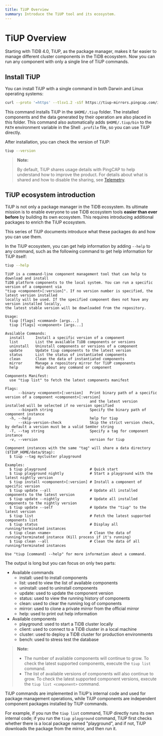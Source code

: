 ```yaml
---
title: TiUP Overview
summary: Introduce the TiUP tool and its ecosystem.
---
```


# TiUP Overview

Starting with TiDB 4.0, TiUP, as the package manager, makes it far easier to manage different cluster components in the TiDB ecosystem. Now you can run any component with only a single line of TiUP commands.

## Install TiUP

You can install TiUP with a single command in both Darwin and Linux operating systems:


```bash
curl --proto '=https' --tlsv1.2 -sSf https://tiup-mirrors.pingcap.com/install.sh | sh
```

This command installs TiUP in the `$HOME/.tiup` folder. The installed components and the data generated by their operation are also placed in this folder. This command also automatically adds `$HOME/.tiup/bin` to the `PATH` environment variable in the Shell `.profile` file, so you can use TiUP directly.

After installation, you can check the version of TiUP:


```bash
tiup --version
```

> **Note:**
>
> By default, TiUP shares usage details with PingCAP to help understand how to improve the product. For details about what is shared and how to disable the sharing, see [Telemetry](/telemetry.md).

## TiUP ecosystem introduction

TiUP is not only a package manager in the TiDB ecosystem. Its ultimate mission is to enable everyone to use TiDB ecosystem tools **easier than ever before** by building its own ecosystem. This requires introducing additional packages to enrich the TiUP ecosystem.

This series of TiUP documents introduce what these packages do and how you can use them.

In the TiUP ecosystem, you can get help information by adding `--help` to any command, such as the following command to get help information for TiUP itself:


```bash
tiup --help
```

```
TiUP is a command-line component management tool that can help to download and install
TiDB platform components to the local system. You can run a specific version of a component via
"tiup <component>[:version]". If no version number is specified, the latest version installed
locally will be used. If the specified component does not have any version installed locally,
the latest stable version will be downloaded from the repository.

Usage:
  tiup [flags] <command> [args...]
  tiup [flags] <component> [args...]

Available Commands:
  install     Install a specific version of a component
  list        List the available TiDB components or versions
  uninstall   Uninstall components or versions of a component
  update      Update tiup components to the latest version
  status      List the status of instantiated components
  clean       Clean the data of instantiated components
  mirror      Manage a repository mirror for TiUP components
  help        Help about any command or component

Components Manifest:
  use "tiup list" to fetch the latest components manifest

Flags:
      --binary <component>[:version]   Print binary path of a specific version of a component <component>[:version]
                                       and the latest version installed will be selected if no version specified
      --binpath string                 Specify the binary path of component instance
  -h, --help                           help for tiup
      --skip-version-check             Skip the strict version check, by default a version must be a valid SemVer string
  -T, --tag string                     Specify a tag for component instance
  -v, --version                        version for tiup

Component instances with the same "tag" will share a data directory ($TIUP_HOME/data/$tag):
  $ tiup --tag mycluster playground

Examples:
  $ tiup playground                    # Quick start
  $ tiup playground nightly            # Start a playground with the latest nightly version
  $ tiup install <component>[:version] # Install a component of specific version
  $ tiup update --all                  # Update all installed components to the latest version
  $ tiup update --nightly              # Update all installed components to the nightly version
  $ tiup update --self                 # Update the "tiup" to the latest version
  $ tiup list                          # Fetch the latest supported components list
  $ tiup status                        # Display all running/terminated instances
  $ tiup clean <name>                  # Clean the data of running/terminated instance (Kill process if it's running)
  $ tiup clean --all                   # Clean the data of all running/terminated instances

Use "tiup [command] --help" for more information about a command.
```

The output is long but you can focus on only two parts:

- Available commands
    - install: used to install components
    - list: used to view the list of available components
    - uninstall: used to uninstall components
    - update: used to update the component version
    - status: used to view the running history of components
    - clean: used to clear the running log of components
    - mirror: used to clone a private mirror from the official mirror
    - help: used to print out help information
- Available components
    - playground: used to start a TiDB cluster locally
    - client: used to connect to a TiDB cluster in a local machine
    - cluster: used to deploy a TiDB cluster for production environments
    - bench: used to stress test the database

> **Note:**
>
> - The number of available components will continue to grow. To check the latest supported components, execute the `tiup list` command.
> - The list of available versions of components will also continue to grow. To check the latest supported component versions, execute the `tiup list <component>` command.

TiUP commands are implemented in TiUP's internal code and used for package management operations, while TiUP components are independent component packages installed by TiUP commands.

For example, if you run the `tiup list` command, TiUP directly runs its own internal code; if you run the `tiup playground` command, TiUP first checks whether there is a local package named "playground", and if not, TiUP downloads the package from the mirror, and then run it.
